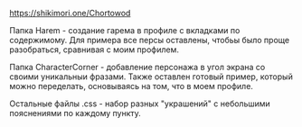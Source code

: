 https://shikimori.one/Chortowod

Папка Harem - создание гарема в профиле с вкладками по содержимому. Для примера все персы оставлены, чтобьы было проще разобраться, сравнивая с моим профилем.

Папка CharacterCorner - добавление персонажа в угол экрана со своими уникальныи фразами. Также оставлен готовый пример, который можно переделать, основываясь на том, что в моем профиле.

Остальные файлы .css - набор разных "украшений" с небольшими пояснениями по каждому пункту.
